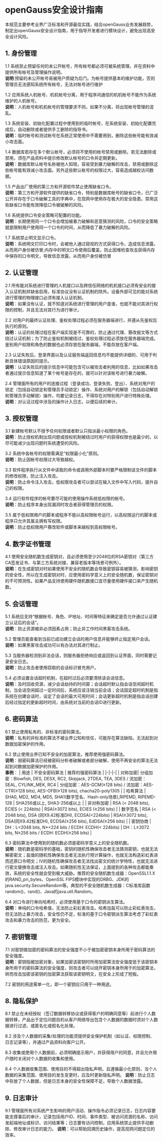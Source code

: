 # openGauss安全设计指南
本规范主要参考业界广泛标准和开源最佳实践，结合openGauss业务发展趋势，制定出openGauss安全设计指南，用于指导开发者进行模块设计，避免出现高安全设计风险。

## 1. 身份管理
1.1 系统禁止预留任何的未公开帐号，所有帐号都必须可被系统管理，并在资料中提供所有帐号及管理操作说明。  
**说明**:预留的未公开帐号易被用户质疑为后门。为帐号提供基本的维护功能，否则管理员无法感知系统所有帐号，无法对帐号进行维护  

1.2 应用系统人机帐号、机机帐号分离，用于程序间通信的机机帐号不能作为系统维护的人机帐号。  
**说明**：人机帐号和机机帐号的管理要求不同，如果不分离，将出现帐号管理的混乱。  

1.3 系统安装、初始化配置过程中使用到的临时帐号，在系统安装、初始化配置完成后，自动删除或者提供手工删除的指导书。  
**说明**：临时帐号和测试帐号在系统正常使用中不需要用到，删除这些帐号能有效减小攻击面。  

1.4 数据库若存在多个默认帐号，必须将不使用的帐号禁用或删除。若无法删除或禁用，须在产品资料中提示修改默认帐号的口令并定期更新。  
**说明**：数据库默认帐号名称被他人知晓，容易受到暴力破解的攻击，禁用或删除这些帐号能有效减小攻击面。另外这些默认帐号的权限过大，容易造成越权访问数据。  

1.5 产品出厂使用的第三方和开源软件禁止使用缺省口令。  
**说明**：第三方和开源软件提供的缺省口令，特别是数据库帐号的缺省口令，已广泛公开并存在于口令破解工具的字典中，在现网中使用存在极大的安全隐患。禁用这些缺省口令能有效降低口令被破解的风险。  

1.6 系统提供口令安全策略可配置的功能。  
**说明**：长期使用同一个口令会增加被暴力破解和恶意猜测的风险，口令的安全策略就是限制用户使用同一个口令的时间，从而降低了暴力破解的风险。  

1.7 系统禁止明文显示口令。  
**说明**：系统明文打印口令时，会被他人通过窥视的方式获得口令，造成信息泄露，从而用户身份被仿冒;内存中的明文口令使用后覆盖，防止因堆检查攻击获得内存中保存的口令明文，导致信息泄露，从而用户身份被仿冒

## 2. 认证管理
2.1 所有能对系统进行管理的人机接口以及跨信任网络的机机接口必须有安全的接入认证机制并缺省启用，标准协议没有认证机制的除外。设备外部可见的能对系统进行管理的物理接口必须有接入认证机制。  
**说明**：如果没有认证，就不知道对系统进行管理的用户是谁，也就不能对其进行权限的控制，并且无法对其行为进行审计。 

2.2 对用户的最终认证处理、鉴权处理过程必须在服务器端进行，并遵从先鉴权后执行的原则。  
**说明**：认证的处理过程在客户端实现是不可靠的，防止通过代理、篡改报文等方式绕过认证机制；为了防止鉴权机制被绕过，鉴权处理过程必须放在服务器端完成。鉴别用户权限和角色的数据也必须存放在服务器端，不能存放在客户端。 

2.3 认证失败后，登录界面以及认证服务端返回信息均不能提供详细的、可用于判断具体错误原因的提示。  
**说明**：认证失败后的提示信息中可能包含可以被攻击者利用的信息，比如如果攻击者通过提示信息知道了某个帐号是存在的，就可以针对该帐号进行暴力破解。

2.4 管理面所有的用户的连接过程（登录成功、登录失败、登出）、系统对用户的锁定（包括自动锁定和管理员手动锁定）操作、系统对用户的解锁（包括自动解锁和管理员手动解锁）操作，均要记录日志，不得存在对特别用户进行特殊处理。  
**说明**：对认证过程中涉及的操作计入日志，以便后续的审计。

## 3. 授权管理
3.1 新建帐号默认不授予任何权限或者默认只指派最小权限的角色。  
**说明**：防止授权机制出现问题或授权机制被绕过时用户的获得权限也是最少的，以尽可能减少出现问题时系统遭受的风险。 

3.2 系统中各帐号的权限需满足“权限最小化”原则。  
**说明**：防止因帐号权限过大导致越权。

3.3 软件程序执行从文件中读取的命令或调用外部脚本时要严格限制该文件的脚本的修改权限，防止注入攻击。  
**说明**：防止命令注入攻击，低权限攻击者可以尝试在输入文件中写入代码，提升自己的权限。

3.4 运行软件程序的帐号要尽可能的使用操作系统低权限的帐号。  
**说明**：防止程序本身出现漏洞时攻击者获得管理员的权限。

3.5 属于低权限用户的脚本或程序不能以高权限帐号运行，以高权限运行的脚本或程序只允许其属主拥有写权限。  
**说明**：防止低权限用户篡改软件或脚本来越权到高权限帐号。

## 4. 数字证书管理
4.1 使用安全随机数生成密钥对，且必须使用至少2048位的RSA密钥对（第三方CA签发证书、与第三方系统对接、兼容老版本等场景可例外）。  
**说明**：在生成密钥对时如果使用不安全的随机数会导致密钥容易被猜测，影响密钥的安全性，所以在生成密钥对时，应使用密码学意义上的安全随机数，保证密钥对的不可预测性。如果产品支持使用硬件随机数接口宜尽量使用硬件接口来产生随机数。

## 5. 会话管理
5.1 系统应支持“根据帐号、角色、IP地址、时间等特征来确定是否允许通过认证建立认证后的会话”。  
**说明**：防止资源被非必须因素占用；防止非工作时间黑客攻击系统。

5.2 管理员能查看到当前已成功建立会话的用户信息并能够终止指定用户会话。  
**说明**：如果黑客攻击成功可以有办法对其进行制止。

5.3 当服务器检测到非法会话，则服务器拒绝响应或返回到认证界面，同时需要记录安全日志。  
**说明**：防止攻击者使用窃取的会话标识冒充用户。

5.4 必须设置会话超时机制，在超时过后必须要清除该会话信息。  
**说明**：及时回收资源，减少会话劫持的时间窗；会话超时默认指会话空闲超时机制，当会话空闲超过一定时间后，系统应该注销当前会话；会话固定超时机制是指系统在创建会话时，设定了会话的最大可用时间；会话更新超时机制是指会话创建后经过指定的更新超时时间，由系统对当前的会话ID进行更新。

## 6. 密码算法
6.1 禁止使用私有的、非标准的密码算法。  
**说明**：私有的非标准的算法不被业界公知和信任，可能存在算法缺陷，无法起到对数据加密保护的作用。

6.2 禁止使用业界已知不安全的加密算法，推荐使用强密码算法。  
**说明**：弱密码算法已经被密码分析者破解或者部分破解，使用不再安全的算法无法起到对数据加密保护的作用。  
**事例**：
| 用途 | 不安全密码算法 | 推荐的强密码算法 |
|-|-|-|
| 对称加密| 分组加密：Blowfish, DES, DESX, RC2, Skipjack, 2TDEA, TEA, 3DES / 流加密：SEAL, CYLINK_MEK, RC4 | 分组加密：AES-GCM(≥128 bits) / 流加密：AES-CTR(≥128 bits), AES-OFB(≥128 bits), chacha20-poly1305 |
| 哈希算法 | SHA0, MD2, MD4, MD5, SHA1(数字签名、Hash-only场景),RIPEMD, RIPEMD-128 |  SHA256或以上, SHA3-256或以上 |
| 非对称加密 | RSA (< 2048 bits), ECIES (< 224bits) | RSA(≥3072 bits), ECIES (≥256 bits) |
| 数字签名 | RSA (< 2048 bits), DSA (同X9.42标准DH), ECDSA(<224bits) | RSA(≥3072 bits), DSA(同X9.42标准DH), ECDSA(≥256 bits), EdDSA(≥256 bits) |
| 密钥协商 | DH：L<2048 bits, N*<224 bits / ECDH: ECDH(< 224bits) | DH：L≥3072 bits, N≥256 bits / ECDH: ECDH(≥256 bits) |

6.3 密码算法中使用到的随机数必须是密码学意义上的安全随机数。  
**说明**：随机数是密码学的基础，密钥的随机性确保攻击者无法猜测密钥，也就无法解密密文；盐值的随机性确保攻击者无法执行预计算操作，也就无法构造彩虹表进而还原口令明文；IV的随机性确保攻击者无法找出密文的统计学特性，也就无法进行密文替换攻击或注入攻击。如果随机性无法保证，上面提到的各种攻击都能奏效，系统的安全性就会受到极大威胁。推荐的安全随机数生成器：OpenSSL1.1.X的RAND_pri_bytes、OpenSSL FIPS模块中实现的DRBG、JDK的java.security.SecureRandom等。典型的不安全随机数生成器：C标准库函数random()、rand()、Java的java.util.Random。

6.4 对口令进行单向哈希时，必须使用基于口令的密钥派生算法。  
**说明**：单纯的口令哈希值，无法防止彩虹表攻击。哈希加盐可以防止彩虹表攻击，但无法防止暴力攻击，安全性仍不足，标准的基于口令密钥派生算法考虑了彩虹表攻击和暴力攻击的防范，更为安全。

## 7. 密钥管理
7.1 对密钥做加密的密码算法的安全强度不小于被加密密钥本身所用于密码算法的安全强度。  
**说明**：密钥指被加密对象，如果加密该密钥时所用加密算法安全强度低于该密钥本身所用于的密码算法的安全强度，则攻击者可以绕开密钥本身所用于的加密算法，转而攻击加密该密钥的加密算法获取该密钥明文，在安全上形成了短板。

7.2 密钥的用途需单一化，即一个密钥应只用于一种用途。

## 8. 隐私保护
8.1 禁止在未经授权（签订数据转移协议或获得客户的明确同意等）前进行个人数据转移，产品出于定位问题目的从客户网络导出包含个人数据的数据时须对个人数据进行过滤、或匿名化或假名化处理。

8.2 涉及个人数据的采集/处理的功能须提供安全保护机制（如认证、权限控制、日志记录等），并通过产品资料向客户公开。

8.3 收集或使用个人数据前，必须明确提示用户，并获得用户的同意，并且允许用户随时关闭对个人数据的收集和使用。

8.4 个人数据收集范围、使用目的不得超出隐私声明，且遵循最小化原则，当个人数据的采集范围、使用目的发生变更时，应及时更新隐私声明。
**说明**：防止日志中存放了个人数据，但是日志本身的安全性保障不足，导致个人数据泄露。

## 9. 日志审计
9.1 管理面所有对系统产生影响的用户活动、操作指令必须记录日志，日志内容要能支撑事后的审计，记录包括用户ID、时间、事件类型、被访问资源的名称、访问发起端地址或标识、访问结果等；日志要有访问控制，应用系统禁止提供手动删除、修改审计日志的能力。
**说明**：可以帮助回溯历史操作，提高现网问题定位的效率。